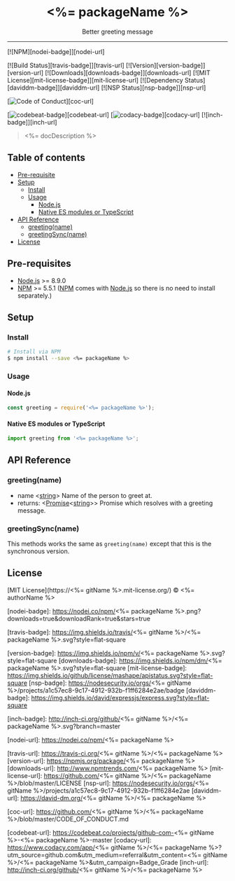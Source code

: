 <div align="center" style="text-align: center;">
  <h1 style="border-bottom: none;"><%= packageName %></h1>

  <p>Better greeting message</p>
</div>

<hr />

[![NPM][nodei-badge]][nodei-url]

[![Build Status][travis-badge]][travis-url]
[![Version][version-badge]][version-url]
[![Downloads][downloads-badge]][downloads-url]
[![MIT License][mit-license-badge]][mit-license-url]
[![Dependency Status][daviddm-badge]][daviddm-url]
[![NSP Status][nsp-badge]][nsp-url]

[![Code of Conduct][coc-badge]][coc-url]

[![codebeat-badge]][codebeat-url]
[![codacy-badge]][codacy-url]
[![inch-badge]][inch-url]

> <%= docDescription %>

## Table of contents

- [Pre-requisite](#pre-requisite)
- [Setup](#setup)
  - [Install](#install)
  - [Usage](#usage)
    - [Node.js](#nodejs)
    - [Native ES modules or TypeScript](#native-es-modules-or-typescript)
- [API Reference](#api-reference)
  - [greeting(name)](#greetingname)
  - [greetingSync(name)](#greetingsyncname)
- [License](#license)

## Pre-requisites

- [Node.js][node-js-url] >= 8.9.0
- [NPM][npm-url] >= 5.5.1 ([NPM][npm-url] comes with [Node.js][node-js-url] so there is no need to install separately.)

## Setup

### Install

```sh
# Install via NPM
$ npm install --save <%= packageName %>
```

### Usage

#### Node.js

```js
const greeting = require('<%= packageName %>');
```

#### Native ES modules or TypeScript

```ts
import greeting from '<%= packageName %>';
```

## API Reference

### greeting(name)

  - name <[string][string-mdn-url]> Name of the person to greet at.
  - returns: <[Promise][promise-mdn-url]<[string][string-mdn-url]>> Promise which resolves with a greeting message.

### greetingSync(name)

This methods works the same as `greeting(name)` except that this is the synchronous version.

## License

[MIT License](https://<%= gitName %>.mit-license.org/) © <%= authorName %>



[typescript-url]: https://github.com/Microsoft/TypeScript
[node-js-url]: https://nodejs.org
[npm-url]: https://www.npmjs.com
[node-releases-url]: https://nodejs.org/en/download/releases
[string-mdn-url]: https://developer.mozilla.org/en-US/docs/Web/JavaScript/Reference/Global_Objects/String
[promise-mdn-url]: https://developer.mozilla.org/en-US/docs/Web/JavaScript/Reference/Global_Objects/Promise



[nodei-badge]: https://nodei.co/npm/<%= packageName %>.png?downloads=true&downloadRank=true&stars=true

[travis-badge]: https://img.shields.io/travis/<%= gitName %>/<%= packageName %>.svg?style=flat-square

[version-badge]: https://img.shields.io/npm/v/<%= packageName %>.svg?style=flat-square
[downloads-badge]: https://img.shields.io/npm/dm/<%= packageName %>.svg?style=flat-square
[mit-license-badge]: https://img.shields.io/github/license/mashape/apistatus.svg?style=flat-square
[nsp-badge]: https://nodesecurity.io/orgs/<%= gitName %>/projects/a1c57ec8-9c17-4912-932b-f1ff6284e2ae/badge
[daviddm-badge]: https://img.shields.io/david/expressjs/express.svg?style=flat-square

[coc-badge]: https://img.shields.io/badge/code%20of-conduct-ff69b4.svg?style=flat-square

[codebeat-badge]: https://codebeat.co/badges/e486e791-12b7-4198-b834-0fa5bd04e1c3
[codacy-badge]: https://api.codacy.com/project/badge/Grade/a70d1556b4e74711a162c4fd4dbb68a1
[inch-badge]: http://inch-ci.org/github/<%= gitName %>/<%= packageName %>.svg?branch=master



[nodei-url]: https://nodei.co/npm/<%= packageName %>

[travis-url]: https://travis-ci.org/<%= gitName %>/<%= packageName %>
[version-url]: https://npmjs.org/package/<%= packageName %>
[downloads-url]: http://www.npmtrends.com/<%= packageName %>
[mit-license-url]: https://github.com/<%= gitName %>/<%= packageName %>/blob/master/LICENSE
[nsp-url]: https://nodesecurity.io/orgs/<%= gitName %>/projects/a1c57ec8-9c17-4912-932b-f1ff6284e2ae
[daviddm-url]: https://david-dm.org/<%= gitName %>/<%= packageName %>

[coc-url]: https://github.com/<%= gitName %>/<%= packageName %>/blob/master/CODE_OF_CONDUCT.md

[codebeat-url]: https://codebeat.co/projects/github-com-<%= gitName %>-<%= packageName %>-master
[codacy-url]: https://www.codacy.com/app/<%= gitName %>/<%= packageName %>?utm_source=github.com&amp;utm_medium=referral&amp;utm_content=<%= gitName %>/<%= packageName %>&amp;utm_campaign=Badge_Grade
[inch-url]: http://inch-ci.org/github/<%= gitName %>/<%= packageName %>
